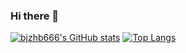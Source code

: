 ### Hi there 👋

<!--
**bjzhb666/bjzhb666** is a ✨ _special_ ✨ repository because its `README.md` (this file) appears on your GitHub profile.

Here are some ideas to get you started:

- 🔭 I’m currently working on ...
- 🌱 I’m currently learning ...
- 👯 I’m looking to collaborate on ...
- 🤔 I’m looking for help with ...
- 💬 Ask me about ...
- 📫 How to reach me: ...
- 😄 Pronouns: ...
- ⚡ Fun fact: ...
-->
[![bjzhb666's GitHub stats](https://github-readme-stats-orpin-eight-73.vercel.app/api?username=bjzhb666&count_private=true&show_icons=true&theme=tokyonight)](https://github.com/bjzhb666/github-readme-stats)
[![Top Langs](https://github-readme-stats-orpin-eight-73.vercel.app/api/top-langs/?username=bjzhb666)](https://github.com/bjzhb666/github-readme-stats)
